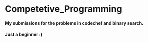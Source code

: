 # Competetive_Programming
#### My submissions for the problems in codechef and binary search.
#### Just a beginner :)
